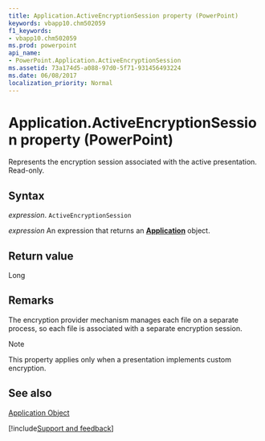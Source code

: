 ```yaml
---
title: Application.ActiveEncryptionSession property (PowerPoint)
keywords: vbapp10.chm502059
f1_keywords:
- vbapp10.chm502059
ms.prod: powerpoint
api_name:
- PowerPoint.Application.ActiveEncryptionSession
ms.assetid: 73a174d5-a088-97d0-5f71-931456493224
ms.date: 06/08/2017
localization_priority: Normal
---
```



# Application.ActiveEncryptionSession property (PowerPoint)

Represents the encryption session associated with the active presentation. Read-only.


## Syntax

_expression_. `ActiveEncryptionSession`

 _expression_ An expression that returns an **[Application](PowerPoint.Application.md)** object.


## Return value

Long


## Remarks

The encryption provider mechanism manages each file on a separate process, so each file is associated with a separate encryption session.


> [!NOTE] 
> This property applies only when a presentation implements custom encryption.


## See also


[Application Object](PowerPoint.Application.md)

[!include[Support and feedback](~/includes/feedback-boilerplate.md)]